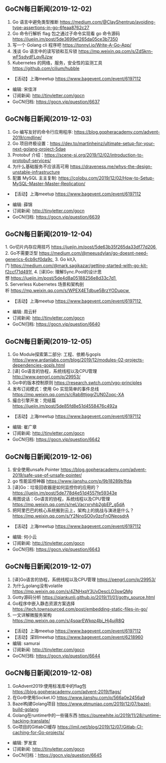 ## GoCN每日新闻(2019-12-02)

1. Go 语言中避免类型推断 https://medium.com/@ClayShentrup/avoiding-type-assertions-in-go-6feaa8762c27
2. Go 命令行解析 flag 包之通过子命令实现看 go 命令源码 https://juejin.im/post/5de3699ef265da05ce3b7350
3. 写一个 Golang cli 程序吧 https://tonnyl.io/Write-A-Go-App/
4. 浅谈 Go 语言中的读写锁和互斥锁 https://mp.weixin.qq.com/s/ZdSkrn-wF5sdydFLqvRJzw
5. Kubernetes 的网络，服务，安全性的监测工具 https://github.com/cilium/hubble 

* 【活动】上海meetup https://www.bagevent.com/event/6197112

- 编辑: 宋佳洋
- 订阅新闻: http://tinyletter.com/gocn
- GoCN归档: https://gocn.vip/question/6637

## GoCN每日新闻(2019-12-03)

1. Go 编写友好的命令行应用程序: https://blog.gopheracademy.com/advent-2019/cmdline/
2. Go 项目终极设置：https://dev.to/martinheinz/ultimate-setup-for-your-next-golang-project-5dae
3. Protobuf 介绍：https://scene-si.org/2019/12/02/introduction-to-protobuf-services/ 
4. 为什么基础服务不应该高可用 https://draveness.me/whys-the-design-unstable-infrastructure
5. 配置 MySQL 主主复制: https://colobu.com/2019/12/02/How-to-Setup-MySQL-Master-Master-Replication/

* 【活动】上海meetup https://www.bagevent.com/event/6197112

- 编辑: 薛锦 
- 订阅新闻: http://tinyletter.com/gocn
- GoCN归档: https://gocn.vip/question/6639

## GoCN每日新闻(2019-12-04)

1. Go切片内存应用技巧 https://juejin.im/post/5de63b35f265da33df77d206 
2. Go不需要泛型 https://medium.com/@meeusdylan/go-doesnt-need-generics-6cb9cf0da9c 
3. Go kit入门 https://medium.com/@mark.sagikazar/getting-started-with-go-kit-f2ccf71d491f 
4. [译]Go: 理解Sync.Pool的设计思想 https://juejin.im/post/5de4d8a05188256e8d33c7d1 
5. Serverless Kubernetes 场景和架构剖析 https://mp.weixin.qq.com/s/WPEX4ETdbue5BrzYODupcw 

* 【活动】上海meetup https://www.bagevent.com/event/6197112 

- 编辑: 周云轩 
- 订阅新闻: http://tinyletter.com/gocn
- GoCN归档: https://gocn.vip/question/6640

## GoCN每日新闻(2019-12-05)

1. Go Module探索第二部分: 工程、依赖与gopls https://www.ardanlabs.com/blog/2019/12/modules-02-projects-dependencies-gopls.html 
2. [译] Go语言的协程，系统线程以及CPU管理  http://www.pengrl.com/p/29953/
3. Go中的版本控制原则 https://research.swtch.com/vgo-principles
4. 发布订阅模式：使用 Go 实现简单的事件总线 https://mp.weixin.qq.com/s/cRab8ttjqgrZUN0Zoqc-XA
5. 撮合引擎开发：完结篇 https://juejin.im/post/5de85fd8e51d4558476c492a

* 【活动】上海meetup https://www.bagevent.com/event/6197112 

- 编辑: 崔广章 
- 订阅新闻: http://tinyletter.com/gocn
- GoCN归档: https://gocn.vip/question/6642

## GoCN每日新闻(2019-12-06)

1. 安全使用unsafe.Pointer https://blog.gopheracademy.com/advent-2019/safe-use-of-unsafe-pointer/
2. go 性能监控神器 https://www.jianshu.com/p/9b18289b1fda
3. [译]Go：垃圾回收器是如何监控你的应用的？ https://juejin.im/post/5de778d4e51d4557fe59343e
4. 用图说话：Go语言的协程，系统线程以及CPU管理 https://mp.weixin.qq.com/s/neLVacrxrvhb2gbEP_g5dA
5. 把阿里巴巴的核心系统搬到云上，架构上的挑战与演进是什么？https://mp.weixin.qq.com/s/Y2NnoSO0v0zcFnONeosdrA

* 【活动】上海meetup https://www.bagevent.com/event/6197112 

- 编辑: 何小云 
- 订阅新闻: http://tinyletter.com/gocn
- GoCN归档: https://gocn.vip/question/6643

## GoCN每日新闻(2019-12-07)
1. [译]Go语言的协程，系统线程以及CPU管理 https://pengrl.com/p/29953/
2. 为什么golang没有volatile https://mp.weixin.qq.com/s/4ZNHxpY3UvDescLO3swQMg
3. Gotty源码分析 https://qiankunli.github.io/2019/11/01/gotty_source.html
4. Go程序中嵌入静态资源方案选择 https://tech.townsourced.com/post/embedding-static-files-in-go/
5. 一文详解微服务架构 https://mp.weixin.qq.com/s/4sqarEWkqz4bi_Hj4ujR8Q

- 【活动】上海meetup https://www.bagevent.com/event/6197112
- 【活动】深圳meetup https://www.bagevent.com/event/6218960
- 编辑: samurai
- 订阅新闻: http://tinyletter.com/gocn
- GoCN归档: https://gocn.vip/question/6644


## GoCN每日新闻(2019-12-08)
1. GoAdvent2019:使用标准库中的flag包 https://blog.gopheracademy.com/advent-2019/flags/
2. 在Go中使用Socket.IO https://www.jianshu.com/p/566a0e2456a9
3. Bazel构建Golang项目 https://www.qtmuniao.com/2019/12/07/bazel-build-golang
4. Golang在runtime中的一些骚东西 https://purewhite.io/2019/11/28/runtime-hacking-translate/
5. Go项目的GitlabCI缓存 https://imil.net/blog/2019/12/07/Gitlab-CI-caching-for-Go-projects/

- 编辑: 罗发宣
- 订阅新闻: http://tinyletter.com/gocn
- GoCN归档：https://gocn.vip/question/6645
